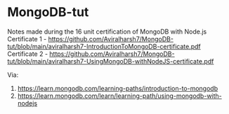 # MongoDB-tut

Notes made during the 16 unit certification of MongoDB with Node.js
<br>
Certificate 1 - https://github.com/Aviralharsh7/MongoDB-tut/blob/main/aviralharsh7-IntroductionToMongoDB-certificate.pdf
<br>
Certificate 2 - https://github.com/Aviralharsh7/MongoDB-tut/blob/main/aviralharsh7-UsingMongoDB-withNodeJS-certificate.pdf

Via: 
1. https://learn.mongodb.com/learning-paths/introduction-to-mongodb
2. https://learn.mongodb.com/learn/learning-path/using-mongodb-with-nodejs
